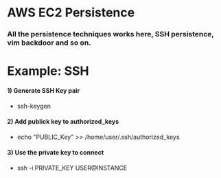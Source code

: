 # AWS EC2 Persistence

### All the persistence techniques works here, SSH persistence, vim backdoor and so on.

# Example: SSH

#### 1) Generate SSH Key pair

 - ssh-keygen

#### 2) Add publick key to authorized_keys

 - echo "PUBLIC_Key" >> /home/user/.ssh/authorized_keys

#### 3) Use the private key to connect

 - ssh -i PRIVATE_KEY USER@INSTANCE
